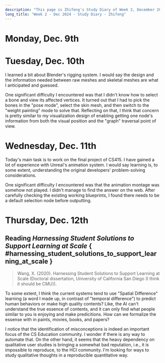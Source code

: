 ```yaml
---
description: "This page is Zhifeng's Study Diary of Week 2, December 2024."
long_title: "Week 2 - Dec 2024 - Study Diary - Zhifeng"
---
```


# Monday, Dec. 9th

# Tuesday, Dec. 10th

I learned a bit about Blender's rigging system. I would say the design and the information needed between raw meshes and skeletal meshes are what I anticipated and guessed.

One significant difficulty I encountered was that I didn't know how to select a bone and view its affected vertices. It turned out that I had to pick the bones in the "pose mode", select the skin mesh, and then switch to the "weight painting" mode to solve that. Reflecting on that, I think that concern is pretty similar to my visualization design of enabling getting one node's information from both the visual position and the "graph" traversal point of view.

# Wednesday, Dec. 11th

Today's main task is to work on the final project of CS415. I have gained a lot of experience with Unreal's animation system. I would say learning is, to some extent, understanding the original developers' problem-solving considerations.

One significant difficulty I encountered was that the animation montage was somehow not played. I didn't manage to find the answer on the web. After carefully checking the existing working blueprints, I found there needs to be a default selection node before outputting.

# Thursday, Dec. 12th

## Reading _Harnessing Student Solutions to Support Learning at Scale_ { #harnessing_student_solutions_to_support_learning_at_scale }

> Wang, X. (2020). Harnessing Student Solutions to Support Learning at Scale (Doctoral dissertation, University of California San Diego (I think it should be CMU)).

To some extent, I think the current systems tend to use "Spatial Difference" learning (a word I made up, in contrast of "temporal difference") to predict human behaviors or make high quality contents? Like, the AI can't understand the true essence of contents, and it can only find what people similar to you is enjoying and make predicitions. How can we formalize the essense with in paints, movies, books, and papers?

I notice that the identification of misconceptions is indeed an important focus of the CS Education community. I wonder if there is any way to automate that. On the other hand, it seems that the heavy dependency on qualitative user studies is bringing a somewhat bad reputation, i.e., it is impossible to reproduce, to the HCI community. I'm looking for ways to study qualitative thoughts in a reproducible quantitative way.
